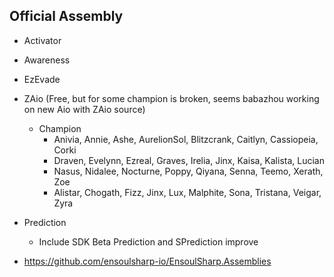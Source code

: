 ## Official Assembly

* Activator
* Awareness
* EzEvade
* ZAio (Free, but for some champion is broken, seems babazhou working on new Aio with ZAio source)
    * Champion    
        * Anivia, Annie, Ashe, AurelionSol, Blitzcrank, Caitlyn, Cassiopeia, Corki
        * Draven, Evelynn, Ezreal, Graves, Irelia, Jinx, Kaisa, Kalista, Lucian
        * Nasus, Nidalee, Nocturne, Poppy, Qiyana, Senna, Teemo, Xerath, Zoe
        * Alistar, Chogath, Fizz, Jinx, Lux, Malphite, Sona, Tristana, Veigar, Zyra
* Prediction
    * Include SDK Beta Prediction and SPrediction improve
        
* https://github.com/ensoulsharp-io/EnsoulSharp.Assemblies
